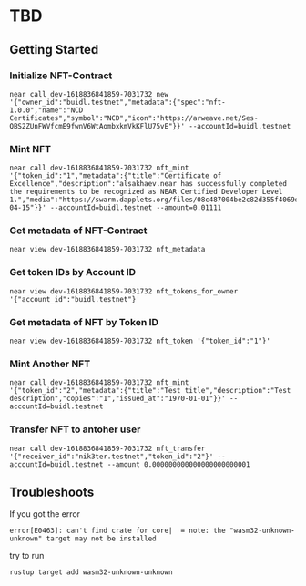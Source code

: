# TBD

## Getting Started

### Initialize NFT-Contract

```
near call dev-1618836841859-7031732 new '{"owner_id":"buidl.testnet","metadata":{"spec":"nft-1.0.0","name":"NCD Certificates","symbol":"NCD","icon":"https://arweave.net/Ses-QBS2ZUnFWVfcmE9fwnV6WtAombxkmVkKFlU75vE"}}' --accountId=buidl.testnet
```

### Mint NFT

```
near call dev-1618836841859-7031732 nft_mint '{"token_id":"1","metadata":{"title":"Certificate of Excellence","description":"alsakhaev.near has successfully completed the requirements to be recognized as NEAR Certified Developer Level 1.","media":"https://swarm.dapplets.org/files/08c487004be2c82d355f4069efd7b907ab5f909987eb02567fc5ac586f4ed52e","media_hash":"PZXDIPCYku38KBqsKdVqoWrQO2y6/VpRDeUPxYtYIGQ=","copies":"1","issued_at":"2021-04-15"}}' --accountId=buidl.testnet --amount=0.01111
```

### Get metadata of NFT-Contract

```
near view dev-1618836841859-7031732 nft_metadata
```

### Get token IDs by Account ID

```
near view dev-1618836841859-7031732 nft_tokens_for_owner '{"account_id":"buidl.testnet"}'
```

### Get metadata of NFT by Token ID

```
near view dev-1618836841859-7031732 nft_token '{"token_id":"1"}'
```

### Mint Another NFT

```
near call dev-1618836841859-7031732 nft_mint '{"token_id":"2","metadata":{"title":"Test title","description":"Test description","copies":"1","issued_at":"1970-01-01"}}' --accountId=buidl.testnet
```

### Transfer NFT to antoher user

```
near call dev-1618836841859-7031732 nft_transfer '{"receiver_id":"nik3ter.testnet","token_id":"2"}' --accountId=buidl.testnet --amount 0.000000000000000000000001
```

## Troubleshoots

If you got the error
```
error[E0463]: can't find crate for core|  = note: the "wasm32-unknown-unknown" target may not be installed
```
try to run
```
rustup target add wasm32-unknown-unknown
``` 